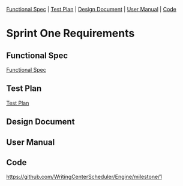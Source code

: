 [Functional Spec](##Functional-Spec) | [Test Plan](##test-plan) | [Design Document](##design-document) | [User Manual](##user-manual) | [Code](##code)

# Sprint One Requirements

## Functional Spec

[Functional Spec](\assets\FunctionalSpec523.pdf)
 
## Test Plan

[Test Plan](\assets\TestPlan.pdf)

## Design Document

## User Manual 

## Code

https://github.com/WritingCenterScheduler/Engine/milestone/1


